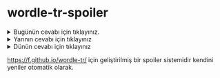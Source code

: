 # wordle-tr-spoiler

<details>
  <summary>Bugünün cevabı için tıklayınız.</summary>
  <br>
    <b> çelgi </b>
</details>

<details>
  <summary>Yarının cevabı için tıklayınız</summary>
  <br>
   <b> ıslık </b>
</details>

<details>
  <summary>Dünün cevabı için tıklayınız </summary>
  <br>
  <b> teşri </b>
</details>

https://f.github.io/wordle-tr/ için geliştirilmiş bir spoiler sistemidir kendini yeniler otomatik olarak.


